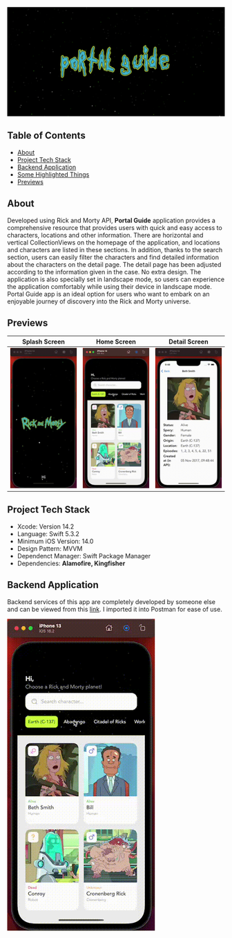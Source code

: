 <div align="center">
  <img src="./asset/portalguide_banner.png" alt="App advertisement image" />
</div>

## Table of Contents
- <a href="#about">About</a>
- <a href="#project-tech-stack">Project Tech Stack</a>
- <a href="#backend-application">Backend Application</a>
- <a href="#some-highlighted-things">Some Highlighted Things</a>
- <a href="#previews">Previews</a>

## About
Developed using Rick and Morty API, **Portal Guide** application provides a comprehensive resource that provides users with quick and easy access to characters, locations and other information. There are horizontal and vertical CollectionViews on the homepage of the application, and locations and characters are listed in these sections. In addition, thanks to the search section, users can easily filter the characters and find detailed information about the characters on the detail page. The detail page has been adjusted according to the information given in the case. No extra design. The application is also specially set in landscape mode, so users can experience the application comfortably while using their device in landscape mode. Portal Guide app is an ideal option for users who want to embark on an enjoyable journey of discovery into the Rick and Morty universe.

## Previews
| Splash Screen | Home Screen | Detail Screen |
| --- | --- | --- |
| ![Preview](asset/splash_screen.gif) | ![Preview](asset/home_screen.gif) | ![Preview](asset/detail_screen.gif)  |

## Project Tech Stack
- Xcode: Version 14.2
- Language: Swift 5.3.2
- Minimum iOS Version: 14.0
- Design Pattern: MVVM
- Dependenct Manager: Swift Package Manager
- Dependencies: **Alamofire, Kingfisher**

## Backend Application
Backend services of this app are completely developed by someone else and can be viewed from this [link](https://rickandmortyapi.com/). I imported it into Postman for ease of use.

![Preview](asset/home_screen.gif)

